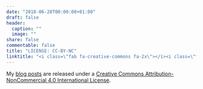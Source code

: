 ```yaml
---
date: "2018-06-28T00:00:00+01:00"
draft: false
header:
  caption: ""
  image: ""
share: false
commentable: false
title: "LICENSE: CC-BY-NC"
linktitle: "<i class=\"fab fa-creative-commons fa-2x\"></i><i class=\"fab fa-creative-commons-by fa-2x\"></i><i class=\"fab fa-creative-commons-nc fa-2x\"></i>"
---
```



My [blog posts](/post/) are released under a [Creative Commons Attribution-NonCommercial 4.0 International License](https://creativecommons.org/licenses/by-nc/4.0/).

<center>
<i class="fab fa-creative-commons fa-2x"></i><i class="fab fa-creative-commons-by fa-2x"></i><i class="fab fa-creative-commons-nc fa-2x"></i>
</center>
